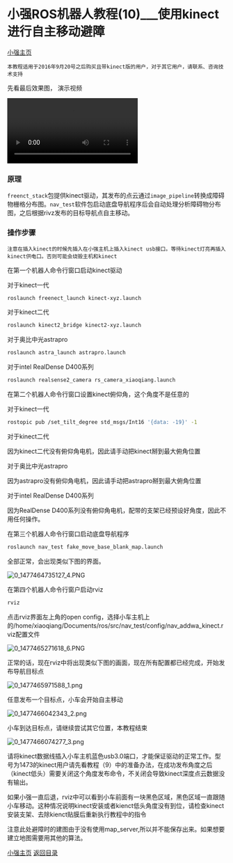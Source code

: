 # 小强ROS机器人教程(10)___使用kinect进行自主移动避障<br>
[小强主页](https://www.bwbot.org/products/xiaoqiang-4-pro)

`本教程适用于2016年9月20号之后购买且带kinect版的用户，对于其它用户，请联系、咨询技术支持`

先看最后效果图，
演示视频

<video src="https://www.bwbot.org/static/video/obj3.mp4" style="max-width:100%;" controls></video>

### 原理

`freenct_stack`包提供kinect驱动，其发布的点云通过`image_pipeline`转换成障碍物栅格分布图。`nav_test`软件包启动底盘导航程序后会自动处理分析障碍物分布图，之后根据rivz发布的目标导航点自主移动。

### 操作步骤

`注意在插入kinect的时候先插入在小强主机上插入kinect usb接口。等待kinect灯亮再插入kinect供电口。否则可能会烧毁主机和kinect`

在第一个机器人命令行窗口启动kinect驱动

对于kinect一代

```bash
roslaunch freenect_launch kinect-xyz.launch
```

对于kinect二代

```bash
roslaunch kinect2_bridge kinect2-xyz.launch
```

对于奥比中光astrapro

```bash
roslaunch astra_launch astrapro.launch
```

对于intel RealDense D400系列

```bash
roslaunch realsense2_camera rs_camera_xiaoqiang.launch
```

在第二个机器人命令行窗口设置kinect俯仰角，这个角度不是任意的

对于kinect一代

```bash
rostopic pub /set_tilt_degree std_msgs/Int16 '{data: -19}' -1
```

对于kinect二代

因为kinect二代没有俯仰角电机，因此请手动把kinect掰到最大俯角位置

对于奥比中光astrapro

因为astrapro没有俯仰角电机，因此请手动把astrapro掰到最大俯角位置

对于intel RealDense D400系列

因为RealDense D400系列没有俯仰角电机，配带的支架已经预设好角度，因此不用任何操作。


在第三个机器人命令行窗口启动底盘导航程序

```bash
roslaunch nav_test fake_move_base_blank_map.launch
```

全部正常，会出现类似下图的界面。

![0_1477464735127_4.PNG](http://community.bwbot.org/uploads/files/1477464756370-4-resized.png)

在第四个机器人命令行窗户启动rviz

```bash
rviz
```

点击rviz界面左上角的open config，选择小车主机上的/home/xiaoqiang/Documents/ros/src/nav_test/config/nav_addwa_kinect.rviz配置文件

![0_1477465271618_6.PNG](http://community.bwbot.org/uploads/files/1477465290430-6-resized.png)

正常的话，现在rviz中将出现类似下图的画面，现在所有配置都已经完成，开始发布导航目标点

![0_1477465971588_1.png](http://community.bwbot.org/uploads/files/1477465990863-1-resized.png)

任意发布一个目标点，小车会开始自主移动

![0_1477466042343_2.png](http://community.bwbot.org/uploads/files/1477466062150-2-resized.png)

小车到达目标点，请继续尝试其它位置，本教程结束

![0_1477466074277_3.png](http://community.bwbot.org/uploads/files/1477466104504-3-resized.png)

请将kinect数据线插入小车主机蓝色usb3.0端口，才能保证驱动的正常工作。型号为1473的kinect用户请先看教程（9）中的准备办法，在成功发布角度之后（kinect低头）需要关闭这个角度发布命令，不关闭会导致kinect深度点云数据没有输出。

如果小强一直后退，rviz中可以看到小车前面有一块黑色区域，黑色区域一直跟随小车移动。这种情况说明kinect安装或者kienct低头角度没有到位，请检查kinect安装支架、去除kienct贴膜后重新执行教程中的指令

注意此处避障时的建图由于没有使用map_server,所以并不能保存出来。如果想要建立地图需要用其他的算法。

[小强主页](https://www.bwbot.org/products/xiaoqiang-4-pro)
[返回目录](https://community.bwbot.org/topic/110)
